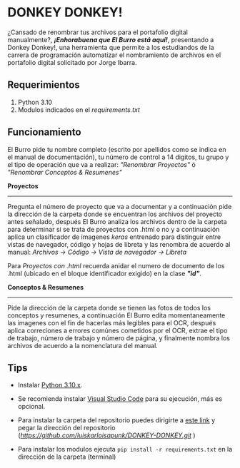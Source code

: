 # DONKEY DONKEY!

¿Cansado de renombrar tus archivos para el portafolio digital manualmente?,
***¡Enhorabuena que El Burro está aquí!***, presentando a Donkey Donkey!, una herramienta que permite a los estudiandos de la carrera de programación automatizar el nombramiento de archivos en el portafolio digital solicitado por Jorge Ibarra.

## Requerimientos
1. Python 3.10
2. Modulos indicados en el *requirements.txt*







## Funcionamiento
El Burro pide tu nombre completo (escrito por apellidos como se indica en el manual de documentación), tu número de control a 14 digitos, tu grupo y el tipo de operación que va a realizar: *"Renombrar Proyectos"* ó *"Renombrar Conceptos & Resumenes"*

**Proyectos**

------------
Pregunta el número de proyecto que va a documentar y a continuación pide la dirección de la carpeta donde se encuentran los archivos del proyecto antes señalado, después El Burro analiza los archivos dentro de la carpeta para determinar si se trata de proyectos con .html o no y a continuación aplica un clasificador de imagenes *keras* entrenado para distinguir entre vistas de navegador, código y hojas de libreta y las renombra de acuerdo al manual:
*Archivos -> Código -> Vista de navegador -> Libreta*

Para *Proyectos con .html* recuerda anidar el numero de documento de los .html (ubicado en el bloque  identificador exigido) en la clase ***"id"***.

**Conceptos & Resumenes**

------------
Pide la dirección de la carpeta donde se tienen las fotos de todos los conceptos y resumenes, a continuación El Burro edita momentaneamente las imagenes con el  fin de hacerlas más legibles para el OCR, después aplica correciones a errores comúnes cometidos por el OCR, extrae el tipo de trabajo, número de trabajo y número de página, y finalmente nombra los archivos de acuerdo a la nomenclatura del manual. 




## Tips
- Instalar [Python 3.10.x](https://www.python.org/downloads/release/python-31011/ "Python 3.10.x").

- Se recomienda instalar [Visual Studio Code](https://code.visualstudio.com/download "Visual Studio Code") para su ejecución, más es opcional.

- Para instalar la carpeta del repositorio puedes dirigirte a [este link](https://download-directory.github.io/ "este link") y pegar la dirección del repositorio
  (*https://github.com/luiskarloisapunk/DONKEY-DONKEY.git* )

- Para instalar los modulos ejecuta `pip install -r requirements.txt` en la dirección de la carpeta (terminal)

